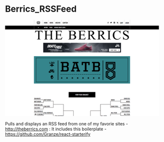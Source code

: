 # Berrics_RSSFeed
![](https://github.com/jeongl/Berrics_RSSFeed/blob/master/assets/pics/berrics.png)

Pulls and displays an RSS feed from one of my favorie sites - http://theberrics.com : It includes this boilerplate - https://github.com/Granze/react-starterify